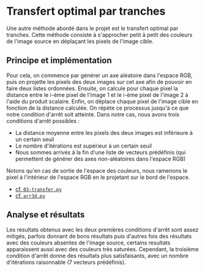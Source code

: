 # Transfert optimal par tranches

Une autre méthode abordé dans le projet est le transfert optimal par tranches. Cette méthode consiste à s'approcher petit à petit des couleurs de l'image source en déplaçant les pixels de l'image cible. 

## Principe et implémentation

Pour cela, on commence par générer un axe aléatoire dans l'espace RGB, puis on projette les pixels des deux images sur cet axe afin de pouvoir en faire deux listes ordonnées. Ensuite, on calcule pour chaque pixel la distance entre le i-ème pixel de l'image 1 et le i-ème pixel de l'image 2 à l'aide du produit scalaire. Enfin, on déplace chaque pixel de l'image cible en fonction de la distance calculée. On répète ce processus jusqu'à ce que notre condition d'arrêt soit atteinte. Dans notre cas, nous avons trois conditions d'arrêt possibles :

- La distance moyenne entre les pixels des deux images est inférieure à un certain seuil
- Le nombre d'itérations est supérieur à un certain seuil
- Nous sommes arrivés à la fin d'une liste de vecteurs prédéfinis (qui permettent de générer des axes non-aléatoires dans l'espace RGB)

Notons qu'en cas de sortie de l'espace des couleurs, nous ramenons le pixel à l'intérieur de l'espace RGB en le projetant sur le bord de l'espace.

- [cf. `03-transfer.py`](../src/03-transfer.py)
- [cf. `arr3d.py`](../src/arr3d.py)

## Analyse et résultats

Les resultats obtenus avec les deux premières conditions d'arrêt sont assez mitigés, parfois donnant de bons résultats puis d'autres fois des résultats avec des couleurs absentes de l'image source, certains resultats apparaissent aussi avec des couleurs très saturées. Cependant, la troisième condition d'arrêt donne des résultats plus satisfaisants, avec un nombre d'itérations raisonnable (7 vecteurs prédéfinis).

